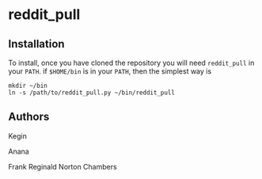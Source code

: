 # reddit_pull

## Installation

To install, once you have cloned the repository you will need
`reddit_pull` in your `PATH`. if `$HOME/bin` is in your `PATH`, then
the simplest way is

``` shell
mkdir ~/bin
ln -s /path/to/reddit_pull.py ~/bin/reddit_pull
```

## Authors
Kegin

Anana

Frank Reginald Norton Chambers
